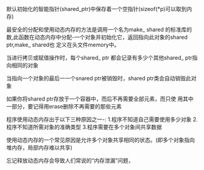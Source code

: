 

默认初始化的智能指针(shared_ptr)中保存着一个空指针(sizeof(*p)可以取到内存)

最安全的分配和使用动态内存的方法是调用一个名为make_ shared 的标准库的数,此函数在动态内存中分配-一个对象并初始化它，返回指向此对象的shared ptr,make_ shared也
定义在头文件memory中。


当进行拷贝或赋值操作时，每个shared_ ptr 都会记录有多少个其他shared_ ptr指向相同的对象

当指向一个对象的最后一一个snared ptr被销毁时，shared ptr类会自动销毁此对象

如果你将shared ptr存放于一个容器中，而后不再需要全部元素，而只使
用其中一部分，要记得用erase删除不再需要的那些元素

程序使用动态内存出于以下三种原因之一-:
1.程序不知道自己需要使用多少对象
2.程序不知道所需对象的准确类型
3.程序需要在多个对象间共享数据

使用动态内存的一个常见原因是允许多个对象共享相同的状态。(即多个对象指向堆内存，局部内存难以共享)


忘记释放动态内存会导致人们常说的“内存泄漏”问题，





